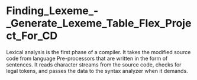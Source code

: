 # Finding_Lexeme_-_Generate_Lexeme_Table_Flex_Project_For_CD
Lexical analysis is the first phase of a compiler. It takes the modified source code from language Pre-processors that are written in the form of sentences. It reads character streams from the source code, checks for legal tokens, and passes the data to the syntax analyzer when it demands.
